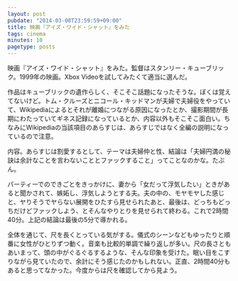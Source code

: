 ```yaml
---
layout: post
pubdate: "2014-03-08T23:59:59+09:00"
title: 映画『アイズ・ワイド・シャット』をみた
tags: cinema
minutes: 10
pagetype: posts
---
```

映画『アイズ・ワイド・シャット』をみた。監督はスタンリー・キューブリック。1999年の映画。Xbox Videoを試してみたくて適当に選んだ。

作品はキューブリックの遺作らしく、そこそこ話題になったそうな。ぼくは覚えてないけど。トム・クルーズとニコール・キッドマンが夫婦で夫婦役をやっていて、Wikipediaによるとそれが離婚につながる原因になったとか、撮影期間が長期にわたっていてギネス記録になっているとか、内容以外もそこそこ面白い。ちなみにWikipediaの当該項目のあらすじは、あらすじではなく全編の説明になっているので注意。

内容。あらすじは割愛するとして、テーマは夫婦仲と性、結論は「夫婦円満の秘訣は余計なことを言わないこととファックすること」ってことなのかな。たぶん。

パーティーでのできごとをきっかけに、妻から「女だって浮気したい」ときがあると聞かされて、嫉妬し、浮気しようとする夫。夫の中の、モヤモヤした感じと、ヤりそうでヤらない展開をひたすら見せられたあと、最後は、どっちもどっちだけどファックしよう、とそんなやりとりを見せられて終わる。これで2時間40分。上記の結論は最後の5分で導かれる。

全体を通じて、尺を長くとっている気がする。儀式のシーンなどもゆったりと順番に女性がひとりずつ動く。音楽も比較的単調で繰り返しが多い。尺の長さともあいまって、頭の中がぐるぐるするような、そんな印象を受けた。眠い目をこすりながら見ていたので、余計にそう感じたのかもしれない。正直、2時間40分もあると思ってなかった。今度からは尺を確認してから見よう。

